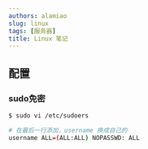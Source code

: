 ```yaml
---
authors: alamiao
slug: linux
tags: [服务器]
title: Linux 笔记
---
```

<!-- truncate -->
## 配置

### sudo免密

```bash
$ sudo vi /etc/sudoers

# 在最后一行添加，username 换成自己的
username ALL=(ALL:ALL) NOPASSWD: ALL
```